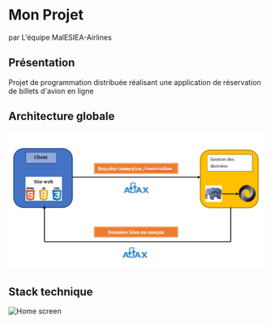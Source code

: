 # Mon Projet

 par L'équipe MalESIEA-Airlines

## Présentation
Projet de programmation distribuée réalisant une application de réservation de billets d'avion en ligne

## Architecture globale 

![Home screen](Projet/archivrai.png)

## Stack technique 

![Home screen](https://image.noelshack.com/fichiers/2020/50/7/1607852380-archi.png)




